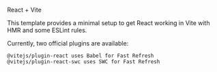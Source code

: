 React + Vite

This template provides a minimal setup to get React working in Vite with HMR and some ESLint rules.

Currently, two official plugins are available:

    @vitejs/plugin-react uses Babel for Fast Refresh
    @vitejs/plugin-react-swc uses SWC for Fast Refresh
